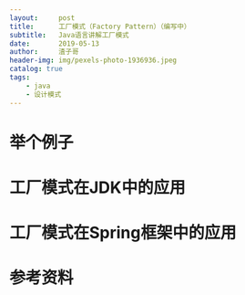 ```yaml
---
layout:     post
title:      工厂模式（Factory Pattern）（编写中）
subtitle:   Java语言讲解工厂模式
date:       2019-05-13
author:     渣子哥
header-img: img/pexels-photo-1936936.jpeg
catalog: true
tags:
    - java
    - 设计模式
---
```

# 举个例子

# 工厂模式在JDK中的应用

# 工厂模式在Spring框架中的应用

# 参考资料
[^1]:（美）弗里曼等著.《Head First设计模式》.中国电力出版社，2007，9